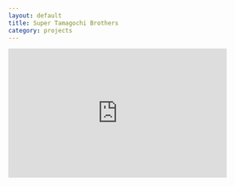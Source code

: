 ```yaml
---
layout: default
title: Super Tamagochi Brothers
category: projects
---
```

<iframe width="440" height="260" src="https://www.youtube.com/embed/_keb2_dR5-Q" frameborder="0" allowfullscreen></iframe>
